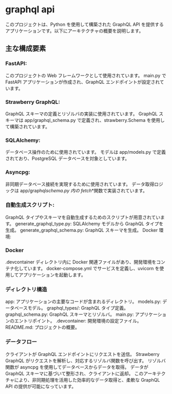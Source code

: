 # graphql api

このプロジェクトは、Python を使用して構築された GraphQL API を提供するアプリケーションです。以下にアーキテクチャの概要を説明します。

## 主な構成要素

### FastAPI:

このプロジェクトの Web フレームワークとして使用されています。
main.py で FastAPI アプリケーションが作成され、GraphQL エンドポイントが設定されています。

### Strawberry GraphQL:

GraphQL スキーマの定義とリゾルバの実装に使用されています。
GraphQL スキーマは app/graphql_schema.py で定義され、strawberry.Schema を使用して構築されています。

### SQLAlchemy:

データベース操作のために使用されています。
モデルは app/models.py で定義されており、PostgreSQL データベースを対象としています。

### Asyncpg:

非同期データベース接続を実現するために使用されています。
データ取得ロジックは app/graphql*schema.py 内の fetch*\*関数で実装されています。

### 自動生成スクリプト:

GraphQL タイプやスキーマを自動生成するためのスクリプトが用意されています。
generate_graphql_type.py: SQLAlchemy モデルから GraphQL タイプを生成。
generate_graphql_schema.py: GraphQL スキーマを生成。
Docker 環境:

### Docker

.devcontainer ディレクトリ内に Docker 関連ファイルがあり、開発環境をコンテナ化しています。
docker-compose.yml でサービスを定義し、uvicorn を使用してアプリケーションを起動します。

### ディレクトリ構造

app: アプリケーションの主要なコードが含まれるディレクトリ。
models.py: データベースモデル。
graphql_types/: GraphQL タイプ定義。
graphql_schema.py: GraphQL スキーマとリゾルバ。
main.py: アプリケーションのエントリポイント。
.devcontainer: 開発環境の設定ファイル。
README.md: プロジェクトの概要。

### データフロー

クライアントが GraphQL エンドポイントにリクエストを送信。
Strawberry GraphQL がリクエストを解析し、対応するリゾルバ関数を呼び出す。
リゾルバ関数が asyncpg を使用してデータベースからデータを取得。
データが GraphQL スキーマに基づいて整形され、クライアントに返却。
このアーキテクチャにより、非同期処理を活用した効率的なデータ取得と、柔軟な GraphQL API の提供が可能になっています。
